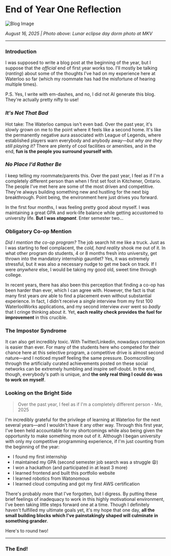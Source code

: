 # End of Year One Reflection

![Blog Image](blog1)

*August 16, 2025 | Photo above: Lunar eclipse day dorm photo at MKV*

---
### Introduction

I was supposed to write a blog post at the beginning of the year, but I suppose that the *official* end of first year works too. I'll mostly be talking (*ranting*) about some of the thoughts I've had on my experience here at Waterloo so far (which my roommate has had the misfortune of hearing multiple times).

P.S. Yes, I write with em-dashes, and no, I did not AI generate this blog. They're actually pretty nifty to use!

### *It's Not That Bad*

Hot take: The Waterloo campus isn't even bad. Over the past year, it's slowly grown on me to the point where it feels like a second home. It's like the permanently negative aura associated with League of Legends, where established players warn everybody and anybody away—*but why are they still playing it?* There are plenty of cool facilities or amenities, and in the end, __fun is the people you surround yourself with__.

### *No Place I'd Rather Be*

I keep telling my roommate/parents this. Over the past year, I feel as if I'm a completely different person than when I first set foot in Kitchener, Ontario. The people I've met here are some of the most driven and competitive. They're always building something new and hustling for the next big breakthrough. Point being, the environment here just drives you forward.

In the first four months, I was feeling pretty good about myself. I was maintaining a great GPA and work-life balance while getting accustomed to university life. **But I was *stagnant***. Enter semester two...

### Obligatory Co-op Mention
*Did I mention the co-op program?* The job search hit me like a truck. Just as I was starting to feel complacent, the *cold, hard reality* shook me out of it. In what other program do students, 4 or 8 months fresh into university, get thrown into the mandatory internship gauntlet? Yes, it was extremely stressful, but it was also a necessary nudge to get me back on track. If I were *anywhere* else, I would be taking my good old, sweet time through college.

In recent years, there has also been this perception that finding a co-op has been harder than ever, which I can agree with. However, the fact is that many first years *are* able to find a placement even without substantial experience. In fact, I didn't receive a *single* interview from my first 100 WaterlooWorks applications, and my second interview *ever* went so *badly* that I cringe thinking about it. Yet, **each reality check provides the fuel for improvement** in this crucible.

### The Impostor Syndrome

It can also get incredibly toxic. With Twitter/Linkedin, nowadays comparison is easier than ever. For many of the students here who competed for their chance here at this selective program, a competitive drive is almost second nature—and I noticed myself feeling the same pressure. Doomscrolling through the artificially curated achievements posted on these social networks can be extremely humbling and inspire self-doubt. In the end, though, everybody's path is unique, and **the only real thing I could do was to work on myself**.

### Looking on the Bright Side

> Over the past year, I feel as if I'm a completely different person - Me, 2025

I'm incredibly grateful for the privilege of learning at Waterloo for the next several years—and I wouldn't have it any other way. Through this first year, I've been held accountable for my shortcomings while also being given the opportunity to make something more out of it. Although I began university with only my competitive programming experience, if I'm just counting from the beginning of the year:

- I found my first internship
- I maintained my GPA (second semester job search was a struggle 😩)
- I won a hackathon (and participated in at least 3 more)
- I learned frontend and built this portfolio website
- I learned robotics from Watonomous
- I learned cloud computing and got my first AWS certification

There's probably more that I've forgotten, but I digress. By putting these brief feelings of inadequacy to work in this highly motivational environment, I've been taking little steps forward one at a time. Though I definitely haven't fulfilled my ultimate goals yet, it's my hope that one day, **all the small building blocks which I've painstakingly shaped will culminate in something grander**.

Here's to round two!

---
### The End!